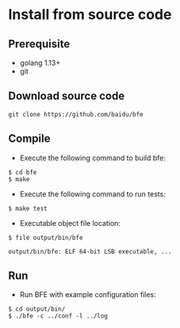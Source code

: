 # Install from source code

## Prerequisite
- golang 1.13+
- git

## Download source code
```
git clone https://github.com/baidu/bfe
```

## Compile
- Execute the following command to build bfe:

```
$ cd bfe
$ make
```

- Execute the following command to run tests:

```
$ make test
```

- Executable object file location:

```
$ file output/bin/bfe

output/bin/bfe: ELF 64-bit LSB executable, ...
```

## Run

- Run BFE with example configuration files:

```
$ cd output/bin/
$ ./bfe -c ../conf -l ../log
```

